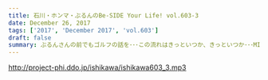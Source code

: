 ```yaml
---
title: 石川・ホンマ・ぶるんのBe-SIDE Your Life! vol.603-3
date: December 26, 2017
tags: ['2017', 'December 2017', 'vol.603']
draft: false
summary: ぶるんさんの前でもゴルフの話を･･･この流れはきっといつか、きっといつか･･･MIURA
---
```


http://project-phi.ddo.jp/ishikawa/ishikawa603_3.mp3